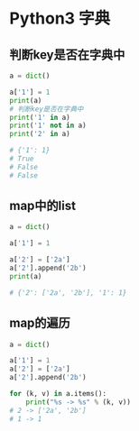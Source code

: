 Python3 字典
==

## 判断key是否在字典中
```py
a = dict()

a['1'] = 1
print(a)
# 判断key是否在字典中
print('1' in a)
print('1' not in a)
print('2' in a)

# {'1': 1}
# True
# False
# False
```

## map中的list
```py
a = dict()

a['1'] = 1

a['2'] = ['2a']
a['2'].append('2b')
print(a)

# {'2': ['2a', '2b'], '1': 1}
```

## map的遍历
```py
a = dict()

a['1'] = 1
a['2'] = ['2a']
a['2'].append('2b')

for (k, v) in a.items():
    print("%s -> %s" % (k, v))
# 2 -> ['2a', '2b']
# 1 -> 1
```
